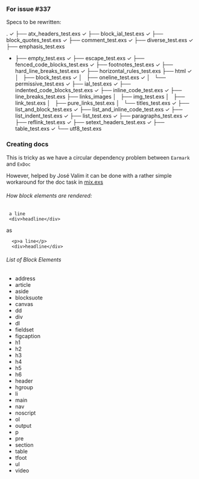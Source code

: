 ### For issue #337
Specs to be rewritten:


   .
 ✓ ├── atx_headers_test.exs
 ✓ ├── block_ial_test.exs
 ✓ ├── block_quotes_test.exs
 ✓ ├── comment_test.exs
 ✓ ├── diverse_test.exs
 ✓ ├── emphasis_test.exs
 - ├── empty_test.exs
 ✓ ├── escape_test.exs
 ✓ ├── fenced_code_blocks_test.exs
 ✓ ├── footnotes_test.exs
 ✓ ├── hard_line_breaks_test.exs
 ✓ ├── horizontal_rules_test.exs
   ├── html
 ✓ │   ├── block_test.exs
 ✓ │   ├── oneline_test.exs
 ✓ │   └── permissive_test.exs
 ✓ ├── ial_test.exs
 ✓ ├── indented_code_blocks_test.exs
 ✓ ├── inline_code_test.exs
 ✓ ├── line_breaks_test.exs
   ├── links_images
   │   ├── img_test.exs
   │   ├── link_test.exs
   │   ├── pure_links_test.exs
   │   └── titles_test.exs
 ✓ ├── list_and_block_test.exs
 ✓ ├── list_and_inline_code_test.exs
 ✓ ├── list_indent_test.exs
 ✓ ├── list_test.exs
 ✓ ├── paragraphs_test.exs
 ✓ ├── reflink_test.exs
 ✓ ├── setext_headers_test.exs
 ✓ ├── table_test.exs
 ✓ └── utf8_test.exs

### Creating docs

This is tricky as we have a circular dependency problem between `Earmark` and `ExDoc`

However, helped by José Valim it can be done with a rather simple workaround for the doc task
in [mix.exs](mix.exs)  


###### How block elements are rendered:

     a line
     <div>headline</div>

as

      <p>a line</p>
      <div>headline</div>

###### List of Block Elements

* address
* article
* aside
* blocksuote
* canvas
* dd
* div
* dl
* fieldset
* figcaption
* h1
* h2
* h3
* h4
* h5
* h6
* header
* hgroup
* li
* main
* nav
* noscript
* ol
* output
* p
* pre
* section
* table
* tfoot
* ul
* video
